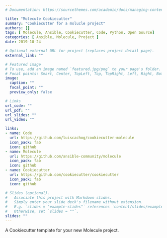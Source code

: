 ```yaml
---
# Documentation: https://sourcethemes.com/academic/docs/managing-content/

title: "Molecule Cookiecutter"
summary: "Cookiecutter for a molucle project"
authors: []
tags: [ Molecule, Ansible, Cookiecutter, Code, Python, Open Source]
categories: [ Ansible, Molecule, Project ]
date: 2019-10-24

# Optional external URL for project (replaces project detail page).
external_link: ""

# Featured image
# To use, add an image named `featured.jpg/png` to your page's folder.
# Focal points: Smart, Center, TopLeft, Top, TopRight, Left, Right, BottomLeft, Bottom, BottomRight.
image:
  caption: ""
  focal_point: ""
  preview_only: false

# Links
url_code: ""
url_pdf: ""
url_slides: ""
url_video: ""

links:
- name: Code
  url: https://github.com/luiscachog/cookiecutter-molecule
  icon_pack: fab
  icon: github
- name: Molecule
  url: https://github.com/ansible-community/molecule
  icon_pack: fab
  icon: github
- name: Cookiecutter
  url: https://github.com/cookiecutter/cookiecutter
  icon_pack: fab
  icon: github

# Slides (optional).
#   Associate this project with Markdown slides.
#   Simply enter your slide deck's filename without extension.
#   E.g. `slides = "example-slides"` references `content/slides/example-slides.md`.
#   Otherwise, set `slides = ""`.
slides: ""
---
```


A Cookiecutter template for your new Molecule project.
